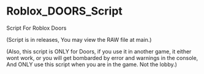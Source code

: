 # Roblox_DOORS_Script
Script For Roblox Doors

(Script is in releases, You may view the RAW file at main.)

(Also, this script is ONLY for Doors, if you use it in another game, it either wont work, or you will get bombarded by error and warnings in the console, And ONLY use this script when you are in the game. Not the lobby.)
